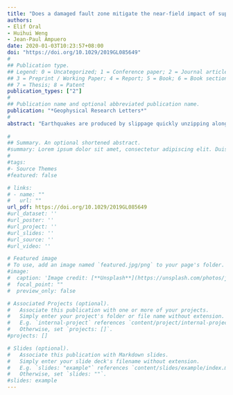 ```yaml
---
title: "Does a damaged fault zone mitigate the near-field impact of supershear earthquakes? Application to the 2018 Mw 7.5 Palu earthquake"
authors:
- Elif Oral
- Huihui Weng
- Jean-Paul Ampuero
date: 2020-01-03T10:23:57+08:00
doi: "https://doi.org/10.1029/2019GL085649"
#
## Publication type.
## Legend: 0 = Uncategorized; 1 = Conference paper; 2 = Journal article;
## 3 = Preprint / Working Paper; 4 = Report; 5 = Book; 6 = Book section;
## 7 = Thesis; 8 = Patent
publication_types: ["2"]
#
## Publication name and optional abbreviated publication name.
publication: "*Geophysical Research Letters*"
#
abstract: "Earthquakes are produced by slippage quickly unzipping along faults, causing Earth's vibrations, that is, ground shaking. The impact of the earthquake can become more catastrophic by triggered phenomena, like landslides and tsunamis, as witnessed during the 2018 Palu (Indonesia) earthquake of magnitude 7.5. Generally, the faster the earthquake rupture, the stronger the shaking. The Palu earthquake is among a class of very fast but rare earthquakes whose speed exceeds that of shearing waves in rocks. Theoretically, these so-called “supershear earthquakes” can propagate steadily only if faster than a speed known as Eshelby's speed. Surprisingly, the Palu earthquake is slower than this limit. How can we explain this unusual speed? Did it affect the triggering of landslides, including submarine landslides that likely contributed to the tsunami? We address these questions through computer simulations, particularly focusing on the possible effect of a “fault damage zone,” a layer of softened rocks surrounding faults and caused by rock fracturing accumulated throughout the past fault activity. We found that, if a damage zone exists around the Palu fault, it can explain the unusual speed of this supershear earthquake and may have had the beneficial effect of reducing the shaking and thus its induced landslide and tsunami hazards in Palu."
 
#
## Summary. An optional shortened abstract.
#summary: Lorem ipsum dolor sit amet, consectetur adipiscing elit. Duis posuere tellus ac convallis placerat. Proin tincidunt magna sed ex sollicitudin condimentum.
#
#tags:
#- Source Themes
#featured: false

# links:
# - name: ""
#   url: ""
url_pdf: https://doi.org/10.1029/2019GL085649
#url_dataset: ''
#url_poster: ''
#url_project: ''
#url_slides: ''
#url_source: ''
#url_video: ''

# Featured image
# To use, add an image named `featured.jpg/png` to your page's folder. 
#image:
#  caption: 'Image credit: [**Unsplash**](https://unsplash.com/photos/jdD8gXaTZsc)'
#  focal_point: ""
#  preview_only: false

# Associated Projects (optional).
#   Associate this publication with one or more of your projects.
#   Simply enter your project's folder or file name without extension.
#   E.g. `internal-project` references `content/project/internal-project/index.md`.
#   Otherwise, set `projects: []`.
#projects: []

# Slides (optional).
#   Associate this publication with Markdown slides.
#   Simply enter your slide deck's filename without extension.
#   E.g. `slides: "example"` references `content/slides/example/index.md`.
#   Otherwise, set `slides: ""`.
#slides: example
---
```

